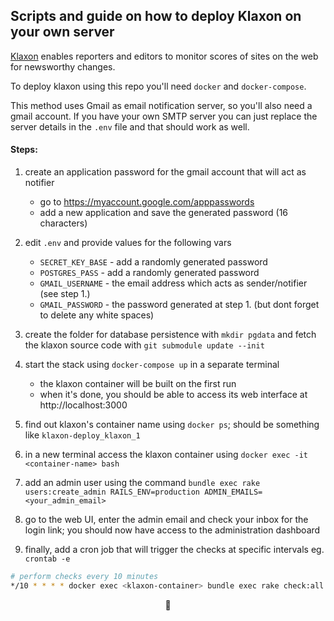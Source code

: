 ## Scripts and guide on how to deploy Klaxon on your own server

[Klaxon](https://github.com/themarshallproject/klaxon) enables reporters and editors to monitor scores of sites on the web for newsworthy changes.

To deploy klaxon using this repo you'll need `docker` and `docker-compose`.

This method uses Gmail as email notification server, so you'll also need a gmail account. If you have your own SMTP server you can just replace the server details in the `.env` file and that should work as well.

#### Steps:
1. create an application password for the gmail account that will act as notifier
    - go to https://myaccount.google.com/apppasswords
    - add a new application and save the generated password (16 characters)

2. edit `.env` and provide values for the following vars
    - `SECRET_KEY_BASE` - add a randomly generated password
    - `POSTGRES_PASS` - add a randomly generated password
    - `GMAIL_USERNAME` - the email address which acts as sender/notifier (see step 1.)
    - `GMAIL_PASSWORD` - the password generated at step 1. (but dont forget to delete any white spaces)

3. create the folder for database persistence with `mkdir pgdata` and fetch the klaxon source code with `git submodule update --init`

4. start the stack using `docker-compose up` in a separate terminal
    - the klaxon container will be built on the first run
    - when it's done, you should be able to access its web interface at http://localhost:3000

5. find out klaxon's container name using `docker ps`; should be something like `klaxon-deploy_klaxon_1`

6. in a new terminal access the klaxon container using `docker exec -it <container-name> bash`

7. add an admin user using the command `bundle exec rake users:create_admin RAILS_ENV=production ADMIN_EMAILS=<your_admin_email>`

8. go to the web UI, enter the admin email and check your inbox for the login link; you should now have access to the administration dashboard

9. finally, add a cron job that will trigger the checks at specific intervals eg. `crontab -e`
```bash
# perform checks every 10 minutes
*/10 * * * * docker exec <klaxon-container> bundle exec rake check:all
```

<p align="center">💜</p>
